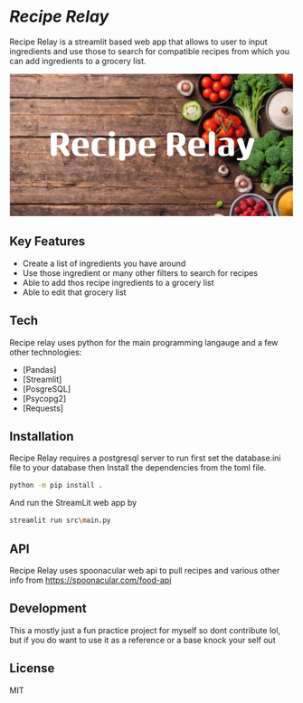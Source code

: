 # _Recipe Relay_

Recipe Relay is a streamlit based web app that allows to user to input ingredients and
use those to search for compatible recipes from which you can add ingredients to a grocery list.

![alt text](Recipe_Relay.png)

## Key Features

- Create a list of ingredients you have around
- Use those ingredient or many other filters to search for recipes
- Able to add thos recipe ingredients to a grocery list
- Able to edit that grocery list

## Tech

Recipe relay uses python for the main programming langauge and a few other technologies:

- [Pandas]
- [Streamlit]
- [PosgreSQL]
- [Psycopg2]
- [Requests]

## Installation

Recipe Relay requires a postgresql server to run
first set the database.ini file to your database
then Install the dependencies from the toml file.

```sh
python -m pip install .
```

And run the StreamLit web app by

```sh
streamlit run src\main.py
```

## API

Recipe Relay uses spoonacular web api to pull recipes and various other info from https://spoonacular.com/food-api

## Development

This a mostly just a fun practice project for myself so dont contribute lol, but if you do want to use it as a reference or a base knock your self out

## License

MIT
